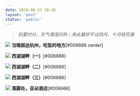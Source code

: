 ```yaml
---
date: 2018-06-23 20:20
layout: 'post'
status: 'public'
---
```

> *初夏时分，天气潮湿闷热；来此最好不过四月、十月桂花香*

![](https://cdn.pixabay.com/photo/2020/09/25/03/00/place-5600368_1280.jpg)
        **当晚抵达杭州，吃饭的地方**[#006666 center]

![](https://cdn.pixabay.com/photo/2020/09/25/03/02/place-5600370_1280.jpg)
        **西湖湖畔（一）**[#006666]

![](https://cdn.pixabay.com/photo/2020/09/25/03/00/place-5600367_1280.jpg)
        **西湖湖畔（二）**[#006666]

![](https://cdn.pixabay.com/photo/2020/09/25/03/04/place-5600372_1280.jpg)
        **西湖湖畔（三）**[#006666]

![](https://cdn.pixabay.com/photo/2020/09/25/02/58/architecture-5600365_1280.jpg)
        **落脚处，亚朵酒店**[#006666]